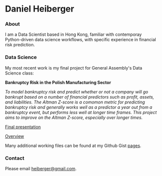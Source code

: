 # Daniel Heiberger


### About

I am a Data Scientist based in Hong Kong, familiar with contemporay Python-driven data science workflows, with specific experience in financial risk prediction.

### Data Science

My most recent work is my final project for General Assembly's Data Science class:

__Bankruptcy Risk in the Polish Manufacturing Sector__

_To model bankruptcy risk and predict whether or not a company will go bankrupt based on a number of financial predictors such as profit, assets, and liabilities. The Altman Z-score is a comomon metric for predicting bankruptcy risk and generally works well as a predictor a year out from a bankruptcy event, but performs less well at longer time frames. This project aims to improve on the Altman Z-score, especially over longer times._

[Final presentation](https://drive.google.com/file/d/0BzhZx0mGJKZ9SE9NVGlNNHV4YVE/view)

[Overview](https://gist.github.com/heiberger/0db198079a14ceba5e8580e14fe38aa3)

Many additional working files can be found at my Github Gist [pages](https://gist.github.com/heiberger).
  
### Contact

Please email heiberger@gmail.com.
